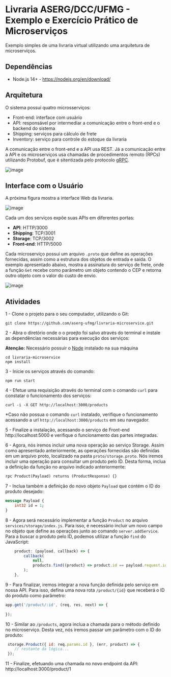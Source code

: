 # Livraria ASERG/DCC/UFMG - Exemplo e Exercício Prático de Microserviços

Exemplo simples de uma livraria virtual utilizando uma arquitetura de microserviços.

## Dependências

-   Node.js 14+ - https://nodejs.org/en/download/

## Arquitetura

O sistema possui quatro microsserviços: 

* Front-end: interface com usuário
* API: responsável por intermediar a comunicação entre o front-end e o backend do sistema
* Shipping: serviços para cálculo de frete
* Inventory: serviço para controle do estoque da livraria  

A comunicação entre o front-end e a API usa REST. Já a comunicação entre a API e os microserviços usa chamadas de procedimentos remoto (RPCs) utilizando Protobuf, que é sitentizada pelo protocolo [gRPC](https://grpc.io/). 

![image](https://user-images.githubusercontent.com/7620947/108298485-cbdb6000-717b-11eb-9d3e-257a08b597bf.png)

## Interface com o Usuário

A próxima figura mostra a interface Web da livraria.

![image](https://user-images.githubusercontent.com/7620947/107418954-07c85280-6af6-11eb-8cab-64efe548401a.png)



Cada um dos serviços expõe suas APIs em diferentes portas:

- **API**: HTTP/3000
- **Shipping**: TCP/3001
- **Storage**: TCP/3002
- **Front-end**: HTTP/5000

Cada microserviço possui um arquivo `.proto` que define as operações fornecidas, assim como a estrutura dos objetos de entrada e saída. O exemplo apresentado abaixo, mostra a assinatura do serviço de frete, onde a função `Get` recebe como parâmetro um objeto contendo o CEP e retorna outro objeto com o valor do custo de envio.

![image](https://user-images.githubusercontent.com/7620947/108301755-6a1df480-7181-11eb-9112-c65a0efd5602.png)


## Atividades

1 - Clone o projeto para o seu computador, utilizando o Git:

```
git clone https://github.com/aserg-ufmg/livraria-microservice.git
```

2 - Abra o diretório onde o o proejto foi salvo através do terminal e instale as dependências necessárias para execução dos serviços:

**Atenção:** Necessário possuir o [Node](https://nodejs.org/en/download/) instalado na sua máquina
```
cd livraria-microservice
npm install
```

3 - Inicie os serviços através do comando:

```
npm run start
```

4 - Efetue uma requisição através do terminal com o comando `curl` para constatar o funcionamento dos serviços:

```
curl -i -X GET http://localhost:3000/products
```

*Caso não possua o comando `curl` instalado, verifique o funcionamento acessando a url `http://localhost:3000/products` em seu navegador.

5 - Finalize a instalação, acessando o serviço de Front-end http://localhost:5000 e verifique o funcionamento das partes integradas.

6 - Agora, nós iremos incluir uma nova operação ao serviço Storage. Assim como apresentado anteriormente, as operações fornecidas são definidas em um arquivo proto, localizado na pasta `proto/storage.proto`. Nós iremos incluir uma operação para consultar um produto pelo ID. Desta forma, inclua a definição da função no arquivo indicado anteriormente:

```proto
rpc Product(Payload) returns (ProductResponse) {}
```

7 - Inclua também a definição do novo objeto `Payload` que contém o ID do produto desejado:

```proto
message Payload {
    int32 id = 1;
}
```

8 - Agora será necessário implementar a função `Product` no arquivo `services/storage/index.js`. Para isso, é necessário incluir um novo campo no objeto que define as operações junto ao comando `server.addService`. Para a buscar o produto pelo ID, podemos utilizar a função `find` do JavaScript:

```js
    product: (payload, callback) => {
        callback(
            null,
            products.find((product) => product.id == payload.request.id)
        );
    },
```

9 - Para finalizar, iremos integrar a nova função definida pelo serviço em nossa API. Para isso, defina uma nova rota `/product/{id}` que receberá o ID do produto como parâmetro:

```js
app.get('/product/:id', (req, res, next) => {
    
});
```

10 - Similar ao `/products`, agora inclua a chamada para o método definido no microserviço. Desta vez, nós iremos passar um parâmetro com o ID do produto:

```js
 storage.Product({ id: req.params.id }, (err, product) => {
    // restante da lógica... 
 });
```

11 - Finalize, efetuando uma chamada no novo endpoint da API: http://localhost:3000/product/1
